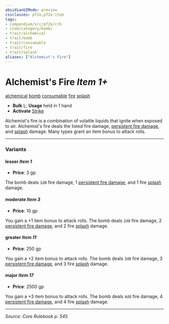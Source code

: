 ```yaml
---
obsidianUIMode: preview
cssclasses: pf2e,pf2e-item
tags:
- compendium/src/pf2e/crb
- item/category/bomb/
- trait/alchemical
- trait/bomb
- trait/consumable
- trait/fire
- trait/splash
aliases: ["Alchemist's Fire"]
---
```

# Alchemist's Fire *Item 1+*  
[alchemical](rules/traits/alchemical.md "Alchemical Item Trait")  [bomb](rules/traits/bomb.md "Bomb Item Trait")  [consumable](rules/traits/consumable.md "Consumable Item Trait")  [fire](rules/traits/fire.md "Fire Energy & Element Trait")  [splash](rules/traits/splash.md "Splash Weapon Trait")  

- **Bulk** L; **Usage** held in 1 hand
- **Activate** [Strike](rules/actions/strike.md)

Alchemist's fire is a combination of volatile liquids that ignite when exposed to air. Alchemist's fire deals the listed fire damage, [persistent fire damage](rules/conditions.md#Persistent%20Damage), and [splash](rules/traits/splash.md "Splash Weapon Trait") damage. Many types grant an item bonus to attack rolls.

---

### Variants

#### lesser *Item 1*

- **Price**: 3 gp

The bomb deals `1d8` fire damage, 1 [persistent fire damage](rules/conditions.md#Persistent%20Damage), and 1 fire [splash](rules/traits/splash.md "Splash Weapon Trait") damage.

#### moderate *Item 3*

- **Price**: 10 gp

You gain a +1 item bonus to attack rolls. The bomb deals `2d8` fire damage, 2 [persistent fire damage](rules/conditions.md#Persistent%20Damage), and 2 fire [splash](rules/traits/splash.md "Splash Weapon Trait") damage.

#### greater *Item 11*

- **Price**: 250 gp

You gain a +2 item bonus to attack rolls. The bomb deals `3d8` fire damage, 3 [persistent fire damage](rules/conditions.md#Persistent%20Damage), and 3 fire [splash](rules/traits/splash.md "Splash Weapon Trait") damage.

#### major *Item 17*

- **Price**: 2500 gp

You gain a +3 item bonus to attack rolls. The bomb deals `4d8` fire damage, 4 [persistent fire damage](rules/conditions.md#Persistent%20Damage), and 4 fire [splash](rules/traits/splash.md "Splash Weapon Trait") damage.

---
*Source: Core Rulebook p. 545*
